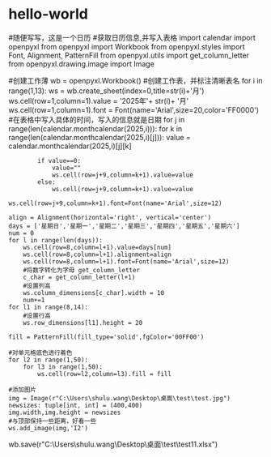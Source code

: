 # hello-world
#随便写写，这是一个日历
#获取日历信息,并写入表格
import calendar
import openpyxl
from openpyxl import Workbook
from openpyxl.styles import Font, Alignment, PatternFill
from openpyxl.utils import get_column_letter
from openpyxl.drawing.image import Image

#创建工作薄
wb = openpyxl.Workbook()
#创建工作表，并标注清晰表名
for i in range(1,13):
    ws = wb.create_sheet(index=0,title=str(i)+'月')
    ws.cell(row=1,column=1).value = '2025年'+ str(i)+ '月'
    ws.cell(row=1,column=1).font = Font(name='Arial',size=20,color='FF0000')
#在表格中写入具体的时间，写入的信息就是日期
    for j in range(len(calendar.monthcalendar(2025,i))):
        for k in range(len(calendar.monthcalendar(2025,i)[j])):
            value = calendar.monthcalendar(2025,i)[j][k]

            if value==0:
                value=""
                ws.cell(row=j+9,column=k+1).value=value
            else:
                ws.cell(row=j+9,column=k+1).value=value
                ws.cell(row=j+9,column=k+1).font=Font(name='Arial',size=12)

    align = Alignment(horizontal='right', vertical='center')
    days = ['星期日','星期一','星期二','星期三','星期四','星期五','星期六']
    num = 0
    for l in range(len(days)):
        ws.cell(row=8,column=l+1).value=days[num]
        ws.cell(row=8,column=l+1).alignment=align
        ws.cell(row=8,column=l+1).font=Font(name='Arial',size=12)
        #将数字转化为字母 get_column_letter
        c_char = get_column_letter(l+1)
        #设置列高
        ws.column_dimensions[c_char].width = 10
        num+=1
    for l1 in range(8,14):
        #设置行高
        ws.row_dimensions[l1].height = 20

    fill = PatternFill(fill_type='solid',fgColor='00FF00')

    #对单元格底色进行着色
    for l2 in range(1,50):
        for l3 in range(1,50):
            ws.cell(row=l2,column=l3).fill = fill

    #添加图片
    img = Image(r"C:\Users\shulu.wang\Desktop\桌面\test\test.jpg")
    newsizes: tuple[int, int] = (400,400)
    img.width,img.height = newsizes
    #与顶部保持一些距离，好看一些
    ws.add_image(img,'I2')

wb.save(r"C:\Users\shulu.wang\Desktop\桌面\test\test11.xlsx")
